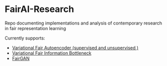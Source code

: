 # FairAI-Research

Repo documenting implementations and analysis of contemporary research in fair representation learning

Currently supports:

- [Variational Fair Autoencoder (supervised and unsupervised )](https://128.84.21.199/pdf/1511.00830v6.pdf)
- [Variational Fair Information Bottleneck](http://www.cs.toronto.edu/~sajadn/sajad_norouzi/CSC2541_report.pdf)
- [FairGAN](https://arxiv.org/pdf/1805.11202.pdf)
